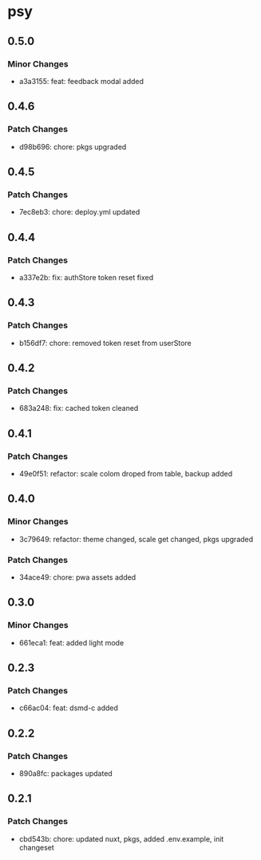 # psy

## 0.5.0

### Minor Changes

- a3a3155: feat: feedback modal added

## 0.4.6

### Patch Changes

- d98b696: chore: pkgs upgraded

## 0.4.5

### Patch Changes

- 7ec8eb3: chore: deploy.yml updated

## 0.4.4

### Patch Changes

- a337e2b: fix: authStore token reset fixed

## 0.4.3

### Patch Changes

- b156df7: chore: removed token reset from userStore

## 0.4.2

### Patch Changes

- 683a248: fix: cached token cleaned

## 0.4.1

### Patch Changes

- 49e0f51: refactor: scale colom droped from table, backup added

## 0.4.0

### Minor Changes

- 3c79649: refactor: theme changed, scale get changed, pkgs upgraded

### Patch Changes

- 34ace49: chore: pwa assets added

## 0.3.0

### Minor Changes

- 661eca1: feat: added light mode

## 0.2.3

### Patch Changes

- c66ac04: feat: dsmd-c added

## 0.2.2

### Patch Changes

- 890a8fc: packages updated

## 0.2.1

### Patch Changes

- cbd543b: chore: updated nuxt, pkgs, added .env.example, init changeset
